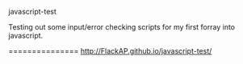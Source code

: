 javascript-test

Testing out some input/error checking scripts for my first forray into javascript.

===============
http://FlackAP.github.io/javascript-test/
